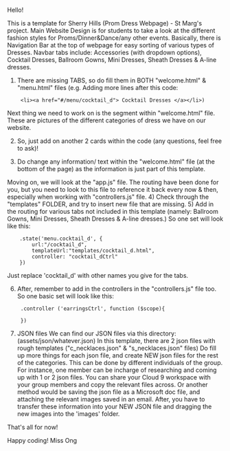 Hello! 

This is a template for Sherry Hills (Prom Dress Webpage) - St Marg's project.
Main Website Design is for students to take a look at the different fashion styles for Proms/Dinner&Dance/any other events.
Basically, there is Navigation Bar at the top of webpage for easy sorting of various types of Dresses.
Navbar tabs include: Accessories (with dropdown options), Cocktail Dresses, Ballroom Gowns, Mini Dresses, Sheath Dresses & A-line dresses.
1) There are missing TABS, so do fill them in BOTH "welcome.html" & "menu.html" files (e.g. Adding more lines after this code: 

        <li><a href="#/menu/cocktail_d"> Cocktail Dresses </a></li>) 

Next thing we need to work on is the <!--Pictures--> segment within "welcome.html" file. These are pictures of the different categories of dress we have on our website. 

2) So, just add on another 2 cards within the code (any questions, feel free to ask)! 

3) Do change any information/ text within the "welcome.html" file (at the bottom of the page) as the information is just part of this template.

Moving on, we will look at the "app.js" file. 
The routing have been done for you, but you need to look to this file to reference it back every now & then, especially when working with "controllers.js" file.
4) Check through the "templates" FOLDER, and try to insert new file that are missing. 
5) Add in the routing for various tabs not included in this template (namely: Ballroom Gowns, Mini Dresses, Sheath Dresses & A-line dresses.)
So one set will look like this: 

        .state('menu.cocktail_d', {
    		url:"/cocktail_d",
    		templateUrl:"templates/cocktail_d.html",
    		controller: "cocktail_dCtrl"
    	}) 
Just replace 'cocktail_d' with other names you give for the tabs.

6) After, remember to add in the controllers in the "controllers.js" file too.
So one basic set will look like this: 
                        
        .controller ('earringsCtrl', function ($scope){
                        
        })

7) JSON files
We can find our JSON files via this directory: (assets/json/whatever.json)
In this template, there are 2 json files with rough templates ("c_necklaces.json" 
& "s_necklaces.json" files) Do fill up more things for each json file, and create NEW json files for the rest of the categories.
This can be done by different individuals of the group. For instance, one member can be incharge of researching and coming up with 1 or 2 json files. 
You can share your Cloud 9 workspace with your group members and copy the relevant files across. Or another method would be saving the json file as a Microsoft doc file, and attaching the relevant images saved in an email. After, you have to transfer these information into your NEW JSON file and dragging the new images into the 'images' folder.

That's all for now! 

Happy coding!
Miss Ong
